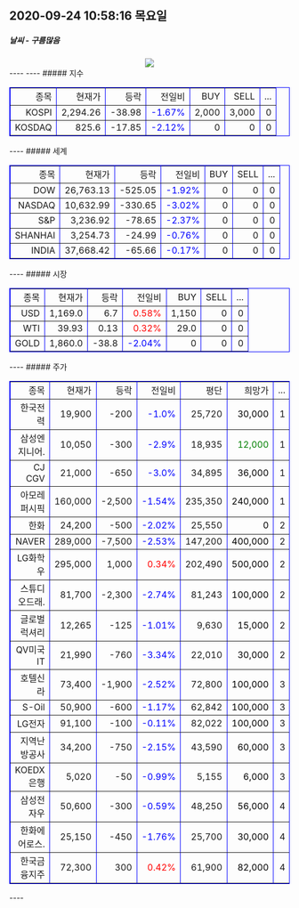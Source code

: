 ##  2020-09-24 10:58:16   목요일 
##### 날씨   -   구름많음
<center><img src="../img/naver_weather_week.png"></center>
----
----
##### 지수
<table border="1" bordercolor="blue" align = "center" >
<tr align = "right" > <td>종목</td><td>현재가</td><td>등락</td><td>전일비</td><td>BUY</td><td>SELL</td><td>...</td>  </tr>
<tr align = "right" > <td>KOSPI</td><td>2,294.26</td><td>-38.98</td><td><font size="3" color="blue" >-1.67%</font> </td><td>2,000</td><td>3,000</td><td>0</td>  </tr>
<tr align = "right" > <td>KOSDAQ</td><td>825.6</td><td>-17.85</td><td><font size="3" color="blue" >-2.12%</font> </td><td>0</td><td>0</td><td>0</td>  </tr>
</table>
----
##### 세계
<table border="1" bordercolor="blue" align = "center" >
<tr align = "right" > <td>종목</td><td>현재가</td><td>등락</td><td>전일비</td><td>BUY</td><td>SELL</td><td>...</td>  </tr>
<tr align = "right" > <td>DOW</td><td>26,763.13</td><td>-525.05</td><td><font size="3" color="blue" >-1.92%</font></td><td>0</td><td>0</td><td>0</td>  </tr>
<tr align = "right" > <td>NASDAQ</td><td>10,632.99</td><td>-330.65</td><td><font size="3" color="blue" >-3.02%</font></td><td>0</td><td>0</td><td>0</td>  </tr>
<tr align = "right" > <td>S&P</td><td>3,236.92</td><td>-78.65</td><td><font size="3" color="blue" >-2.37%</font></td><td>0</td><td>0</td><td>0</td>  </tr>
<tr align = "right" > <td>SHANHAI</td><td>3,254.73</td><td>-24.99</td><td><font size="3" color="blue" >-0.76%</font></td><td>0</td><td>0</td><td>0</td>  </tr>
<tr align = "right" > <td>INDIA</td><td>37,668.42</td><td>-65.66</td><td><font size="3" color="blue" >-0.17%</font></td><td>0</td><td>0</td><td>0</td>  </tr>
</table>
----
##### 시장
<table border="1" bordercolor="blue" align = "center" >
<tr align = "right" > <td>종목</td><td>현재가</td><td>등락</td><td>전일비</td><td>BUY</td><td>SELL</td><td>...</td>  </tr>
<tr align = "right" > <td>USD</td><td>1,169.0</td><td>6.7</td><td><font size="3" color="red">0.58%</font></td><td>1,150</td><td>0</td><td>0</td>  </tr>
<tr align = "right" > <td>WTI</td><td>39.93</td><td>0.13</td><td><font size="3" color="red">0.32%</font></td><td>29.0</td><td>0</td><td>0</td>  </tr>
<tr align = "right" > <td>GOLD</td><td>1,860.0</td><td>-38.8</td><td><font size="3" color="blue">-2.04%</font></td><td>0</td><td>0</td><td>0</td>  </tr>
</table>
----
##### 주가
<table border="1" bordercolor="blue" align = "center" >
<tr align = "right" > <td>종목</td><td>현재가</td><td>등락</td><td>전일비</td><td>평단</td><td>희망가</td><td>...</td>  </tr>
<tr align = "right" > <td>한국전력</td><td>19,900</td><td>-200</td><td><font size="3" color="blue">-1.0%</font></td><td>25,720</td><td><font size="3" color="black">30,000</font></td><td>1</td>  </tr>
<tr align = "right" > <td>삼성엔지니어.</td><td>10,050</td><td>-300</td><td><font size="3" color="blue">-2.9%</font></td><td>18,935</td><td><font size="3" color="green">12,000</font></td><td>1</td>  </tr>
<tr align = "right" > <td>CJ CGV</td><td>21,000</td><td>-650</td><td><font size="3" color="blue">-3.0%</font></td><td>34,895</td><td><font size="3" color="black">36,000</font></td><td>1</td>  </tr>
<tr align = "right" > <td>아모레퍼시픽</td><td>160,000</td><td>-2,500</td><td><font size="3" color="blue">-1.54%</font></td><td>235,350</td><td><font size="3" color="black">240,000</font></td><td>1</td>  </tr>
<tr align = "right" > <td>한화</td><td>24,200</td><td>-500</td><td><font size="3" color="blue">-2.02%</font></td><td>25,550</td><td><font size="3" color="black">0</font></td><td>2</td>  </tr>
<tr align = "right" > <td>NAVER</td><td>289,000</td><td>-7,500</td><td><font size="3" color="blue">-2.53%</font></td><td>147,200</td><td><font size="3" color="black">400,000</font></td><td>2</td>  </tr>
<tr align = "right" > <td>LG화학우</td><td>295,000</td><td>1,000</td><td><font size="3" color="red">0.34%</font></td><td>202,490</td><td><font size="3" color="black">500,000</font></td><td>2</td>  </tr>
<tr align = "right" > <td>스튜디오드래.</td><td>81,700</td><td>-2,300</td><td><font size="3" color="blue">-2.74%</font></td><td>81,243</td><td><font size="3" color="black">100,000</font></td><td>2</td>  </tr>
<tr align = "right" > <td>글로벌럭셔리</td><td>12,265</td><td>-125</td><td><font size="3" color="blue">-1.01%</font></td><td>9,630</td><td><font size="3" color="black">15,000</font></td><td>2</td>  </tr>
<tr align = "right" > <td>QV미국IT</td><td>21,990</td><td>-760</td><td><font size="3" color="blue">-3.34%</font></td><td>22,010</td><td><font size="3" color="black">30,000</font></td><td>2</td>  </tr>
<tr align = "right" > <td>호텔신라</td><td>73,400</td><td>-1,900</td><td><font size="3" color="blue">-2.52%</font></td><td>72,800</td><td><font size="3" color="black">100,000</font></td><td>3</td>  </tr>
<tr align = "right" > <td>S-Oil</td><td>50,900</td><td>-600</td><td><font size="3" color="blue">-1.17%</font></td><td>62,842</td><td><font size="3" color="black">100,000</font></td><td>3</td>  </tr>
<tr align = "right" > <td>LG전자</td><td>91,100</td><td>-100</td><td><font size="3" color="blue">-0.11%</font></td><td>82,022</td><td><font size="3" color="black">100,000</font></td><td>3</td>  </tr>
<tr align = "right" > <td>지역난방공사</td><td>34,200</td><td>-750</td><td><font size="3" color="blue">-2.15%</font></td><td>43,590</td><td><font size="3" color="black">60,000</font></td><td>3</td>  </tr>
<tr align = "right" > <td>KOEDX은행</td><td>5,020</td><td>-50</td><td><font size="3" color="blue">-0.99%</font></td><td>5,155</td><td><font size="3" color="black">6,000</font></td><td>3</td>  </tr>
<tr align = "right" > <td>삼성전자우</td><td>50,600</td><td>-300</td><td><font size="3" color="blue">-0.59%</font></td><td>48,250</td><td><font size="3" color="black">56,000</font></td><td>4</td>  </tr>
<tr align = "right" > <td>한화에어로스.</td><td>25,150</td><td>-450</td><td><font size="3" color="blue">-1.76%</font></td><td>25,700</td><td><font size="3" color="black">30,000</font></td><td>4</td>  </tr>
<tr align = "right" > <td>한국금융지주</td><td>72,300</td><td>300</td><td><font size="3" color="red">0.42%</font></td><td>61,900</td><td><font size="3" color="black">82,000</font></td><td>4</td>  </tr>
</table>
----
